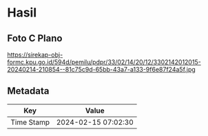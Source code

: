 # Hasil

## Foto C Plano

https://sirekap-obj-formc.kpu.go.id/594d/pemilu/pdpr/33/02/14/20/12/3302142012015-20240214-210854--81c75c9d-65bb-43a7-a133-9f6e87f24a5f.jpg


## Metadata

| Key        | Value               |
| ---------- | ------------------- |
| Time Stamp | 2024-02-15 07:02:30 |



